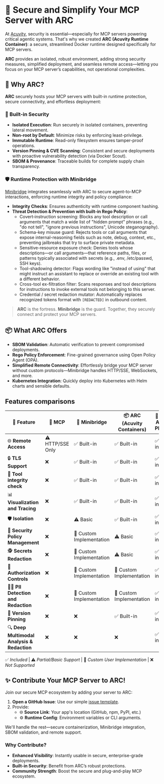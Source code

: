 # 🚀 Secure and Simplify Your MCP Server with ARC

At [Acuvity](https://acuvity.ai), security is essential—especially for MCP servers powering critical agentic systems. That's why we created **ARC (Acuvity Runtime Container)**: a secure, streamlined Docker runtime designed specifically for MCP servers.

**ARC** provides an isolated, robust environment, adding strong security measures, simplified deployment, and seamless remote access—letting you focus on your MCP server’s capabilities, not operational complexities.

## 🔧 Why ARC?

**ARC** securely hosts your MCP servers with built-in runtime protection, secure connectivity, and effortless deployment:

### 🔐 Built-in Security

- **Isolated Execution**: Run securely in isolated containers, preventing lateral movement.
- **Non-root by Default**: Minimize risks by enforcing least-privilege.
- **Immutable Runtime**: Read-only filesystem ensures tamper-proof operations.
- **Version Pinning & CVE Scanning**: Consistent and secure deployments with proactive vulnerability detection (via Docker Scout).
- **SBOM & Provenance**: Traceable builds for complete supply chain transparency.

### 🛡️ Runtime Protection with Minibridge

[Minibridge](https://github.com/acuvity/minibridge) integrates seamlessly with ARC to secure agent-to-MCP interactions, enforcing runtime integrity and policy compliance:

- **Integrity Checks**: Ensures authenticity with runtime component hashing.
- **Threat Detection & Prevention with built-in Rego Policy**:
  - Covert‐instruction screening: Blocks any tool description or call arguments that match a wide list of "hidden prompt" phrases (e.g., "do not tell", "ignore previous instructions", Unicode steganography).
  - Schema-key misuse guard: Rejects tools or call arguments that expose internal-reasoning fields such as note, debug, context, etc., preventing jailbreaks that try to surface private metadata.
  - Sensitive-resource exposure check: Denies tools whose descriptions—or call arguments—that reference paths, files, or patterns typically associated with secrets (e.g., .env, /etc/passwd, SSH keys).
  - Tool-shadowing detector: Flags wording like "instead of using" that might instruct an assistant to replace or override an existing tool with a different behavior.
  - Cross-tool ex-filtration filter: Scans responses and tool descriptions for instructions to invoke external tools not belonging to this server.
  - Credential / secret redaction mutator: Automatically replaces recognized tokens format with `[REDACTED]` in outbound content.

> **ARC** is the fortress. **Minibridge** is the guard.
> Together, they securely connect and protect your MCP servers.

## 📦 What ARC Offers

- **SBOM Validation**: Automatic verification to prevent compromised deployments.
- **Rego Policy Enforcement**: Fine-grained governance using Open Policy Agent (OPA).
- **Simplified Remote Connectivity**: Effortlessly bridge your MCP server without custom protocols—Minibridge handles HTTP/SSE, WebSockets, and more.
- **Kubernetes Integration**: Quickly deploy into Kubernetes with Helm charts and sensible defaults.

## Features comparisons

| 🚀 **Feature**                              | 🔹 **MCP**       | 🔸 **Minibridge**        | 📦 **ARC (Acuvity Containers)** | 🌟 **ARC + Acuvity Platform** |
| ------------------------------------------- | ---------------- | ------------------------ | ------------------------------- | ----------------------------- |
| 🌐 **Remote Access**                        | ⚠️ HTTP/SSE Only | ✅ Built-in              | ✅ Built-in                     | ✅ Built-in                   |
| 🔒 **TLS Support**                          | ❌               | ✅ Built-in              | ✅ Built-in                     | ✅ Built-in                   |
| 📃 **Tool integrity check**                 | ❌               | ✅ Built-in              | ✅ Built-in                     | ✅ Built-in                   |
| 📊 **Visualization and Tracing**            | ❌               | ✅ Built-in              | ✅ Built-in                     | ✅ Built-in                   |
| 🛡️ **Isolation**                            | ❌               | ⚠️ Basic                 | ✅ Built-in                     | ✅ Built-in                   |
| 🔐 **Security Policy Management**           | ❌               | 👤 Custom Implementation | ⚠️ Basic                        | ✅ Built-in                   |
| 🕵️ **Secrets Redaction**                    | ❌               | 👤 Custom Implementation | ⚠️ Basic                        | ✅ Built-in                   |
| 🔑 **Authorization Controls**               | ❌               | 👤 Custom Implementation | 👤 Custom Implementation        | ✅ Built-in                   |
| 🧑‍💻 **PII Detection and Redaction**          | ❌               | 👤 Custom Implementation | 👤 Custom Implementation        | ✅ Built-in                   |
| 📌 **Version Pinning**                      | ❌               | ❌                       | ✅ Built-in                     | ✅ Built-in                   |
| 🔍 **Deep Multimodal Analysis & Redaction** | ❌               | ❌                       | ❌                              | ✅ Built-in                   |

✅ _Included_ | ⚠️ _Partial/Basic Support_ | 👤 _Custom User Implementation_ | ❌ _Not Supported_

## ✨ Contribute Your MCP Server to ARC!

Join our secure MCP ecosystem by adding your server to ARC:

1. **Open a GitHub Issue**: Use our simple [issue template](https://github.com/acuvity/mcp-servers-registry/issues/new?template=add-mcp-server.yaml).
2. Provide:
   - 🌐 **Source Link**: Your app's location (GitHub, npm, PyPI, etc.)
   - ⚙️ **Runtime Config**: Environment variables or CLI arguments.

We'll handle the rest—secure containerization, Minibridge integration, SBOM validation, and remote support.

### Why Contribute?

- **Enhanced Visibility**: Instantly usable in secure, enterprise-grade deployments.
- **Built-in Security**: Benefit from ARC’s robust protections.
- **Community Strength**: Boost the secure and plug-and-play MCP ecosystem.
